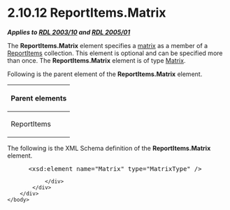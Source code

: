 <html dir="LTR" xmlns:mshelp="http://msdn.microsoft.com/mshelp" xmlns:ddue="http://ddue.schemas.microsoft.com/authoring/2003/5" xmlns:xlink="http://www.w3.org/1999/xlink" xmlns:tool="http://www.microsoft.com/tooltip">
    <head>
        <meta http-equiv="Content-Type" content="text/html; CHARSET=utf-8"></meta>
        <meta name="save" content="history"></meta>
        <title>2.10.12 ReportItems.Matrix</title>
        <xml>
            <mshelp:toctitle title="2.10.12 ReportItems.Matrix"></mshelp:toctitle>
            <mshelp:rltitle title="[MS-RDL]: ReportItems.Matrix"></mshelp:rltitle>
            <mshelp:keyword index="A" term="c79ff8d9-e6d4-4a3b-a0d5-5e635ea5fb8c"></mshelp:keyword>
            <mshelp:attr name="DCSext.ContentType" value="open specification"></mshelp:attr>
            <mshelp:attr name="AssetID" value="c79ff8d9-e6d4-4a3b-a0d5-5e635ea5fb8c"></mshelp:attr>
            <mshelp:attr name="TopicType" value="kbRef"></mshelp:attr>
            <mshelp:attr name="DCSext.Title" value="[MS-RDL]: ReportItems.Matrix" />
        </xml>
    </head>
    <body>
        <div id="header">
            <h1 class="heading">2.10.12 ReportItems.Matrix</h1>
        </div>
        <div id="mainSection">
            <div id="mainBody">
                <div id="allHistory" class="saveHistory"></div>
                <div id="sectionSection0" class="section" name="collapseableSection">
                    

<p><b><i>Applies to </i></b><a href="a7e2ad00-07c8-4f6d-80ab-3ad55df7b233.md"><b><i>RDL 2003/10</i></b></a><b>
<i>and </i></b><a href="3ebe2912-4958-4832-b391-cad1f5e13338.md"><b><i>RDL 2005/01</i></b></a></p>

<p>The <b>ReportItems.Matrix</b> element specifies a <a href="b2482b3f-74ab-4ca8-a9e5-c07955011743.md#gt_32295443-a111-4846-955d-a3f5964726bb">matrix</a> as a member of a <a href="c5fef915-e842-43b4-91f9-56af4eb15be0.md">ReportItems</a> collection.
This element is optional and can be specified more than once. The <b>ReportItems.Matrix</b>
element is of type <a href="25419c0a-c7c6-43d7-8ca5-1af842666dcb.md">Matrix</a>.</p>

<p>Following is the parent element of the <b>ReportItems.Matrix</b>
element.</p>

<table>
 <thead>
  <tr>
   <th>
   <p>Parent elements</p>
   </th>
  </tr>
 </thead>
 <tr>
  <td>
  <p>ReportItems</p>
  </td>
 </tr>
</table>

<p>The following is the XML Schema definition of the <b>ReportItems.Matrix</b>
element.</p>

<dl>
<dd>
<div><pre> &lt;xsd:element name=&quot;Matrix&quot; type=&quot;MatrixType&quot; /&gt;
</pre></div>
</dd></dl>


                </div>
            </div>
        </div>
    </body>
</html>